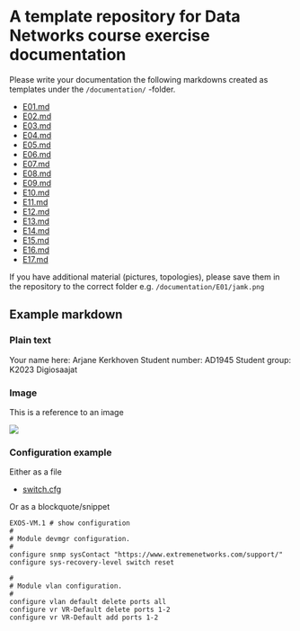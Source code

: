 # A template repository for Data Networks course exercise documentation

Please write your documentation the following markdowns created as templates under the `/documentation/` -folder.

- [E01.md](/documentation/E01.md)
- [E02.md](/documentation/E02.md)
- [E03.md](/documentation/E03.md)
- [E04.md](/documentation/E04.md)
- [E05.md](/documentation/E05.md)
- [E06.md](/documentation/E06.md)
- [E07.md](/documentation/E07.md)
- [E08.md](/documentation/E08.md)
- [E09.md](/documentation/E09.md)
- [E10.md](/documentation/E10.md)
- [E11.md](/documentation/E11.md)
- [E12.md](/documentation/E12.md)
- [E13.md](/documentation/E13.md)
- [E14.md](/documentation/E14.md)
- [E15.md](/documentation/E15.md)
- [E16.md](/documentation/E16.md)
- [E17.md](/documentation/E17.md)

If you have additional material (pictures, topologies), please save them in the repository to the correct folder e.g. `/documentation/E01/jamk.png`

## Example markdown

### Plain text

Your name here: Arjane Kerkhoven
Student number: AD1945
Student group: K2023 Digiosaajat

### Image

This is a reference to an image

![](/documentation/E01/jamk.png)

### Configuration example

Either as a file

- [switch.cfg](/documentation/switch.cfg)

Or as a blockquote/snippet

```
EXOS-VM.1 # show configuration
#
# Module devmgr configuration.
#
configure snmp sysContact "https://www.extremenetworks.com/support/"
configure sys-recovery-level switch reset

#
# Module vlan configuration.
#
configure vlan default delete ports all
configure vr VR-Default delete ports 1-2
configure vr VR-Default add ports 1-2
```